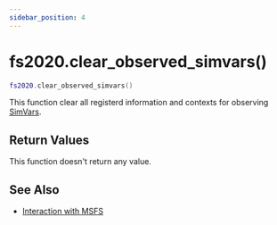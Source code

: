 ```yaml
---
sidebar_position: 4
---
```


# fs2020.clear_observed_simvars()
```lua
fs2020.clear_observed_simvars()
```
This function clear all registerd information and contexts for observing [SimVars](https://docs.flightsimulator.com/html/Programming_Tools/SimVars/Simulation_Variables.htm).

## Return Values
This function doesn't return any value.

## See Also
- [Interaction with MSFS](/guide/msfs)
